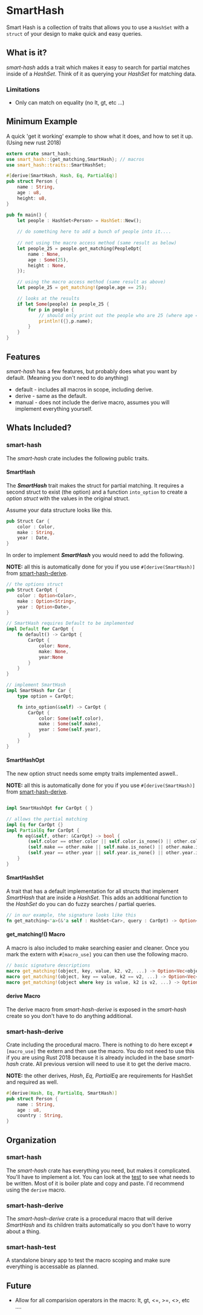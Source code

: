 # SmartHash
Smart Hash is a collection of traits that allows you to use a `HashSet` with a `struct` of your design to make quick and easy queries.

## What is it?

_smart-hash_ adds a trait which makes it easy to search for partial matches inside of a _HashSet_. Think of it as querying your _HashSet_ for matching data.

### Limitations

- Only can match on equality (no lt, gt, etc ...)

## Minimum Example

A quick 'get it working' example to show what it does, and how to set it up. (Using new rust 2018)

```rust
extern crate smart_hash;
use smart_hash::{get_matching,SmartHash}; // macros
use smart_hash::traits::SmartHashSet;

#[derive(SmartHash, Hash, Eq, PartialEq)]
pub struct Person {
    name : String,
    age : u8,
    height: u8,
}

pub fn main() {
    let people : HashSet<Person> = HashSet::New();
    
    // do something here to add a bunch of people into it....
    
    // not using the macro access method (same result as below)
    let people_25 = people.get_matching(PeopleOpt{
        name : None,
        age : Some(25),
        height : None,
    });

    // using the macro access method (same result as above)
    let people_25 = get_matching!(people,age == 25);

    // looks at the results
    if let Some(people) in people_25 {
        for p in people {
            // should only print out the people who are 25 (where age == 25)
            println!({},p.name);
        }
    }
}
```

## Features

_smart-hash_ has a few features, but probably does what you want by default. (Meaning you don't need to do anything)

- default - includes all macros in scope, including derive.
- derive - same as the default.
- manual - does not include the derive macro, assumes you will implement everything yourself.

## Whats Included?

### smart-hash

The _smart-hash_ crate includes the following public traits.

#### SmartHash

The ***SmartHash*** trait makes the struct for partial matching. It requires a second struct to exist (the option) and a function `into_option` to create a _option struct_ with the values in the original struct.

Assume your data structure looks like this.

```rust
pub Struct Car {
    color : Color,
    make : String,
    year : Date,
}
```

In order to implement ***SmartHash*** you would need to add the following. 

**NOTE:** all this is automatically done for you if you use `#[derive(SmartHash)]` from [smart-hash-derive](#smart-hash-derive).

```rust
// the options struct
pub Struct CarOpt {
    color : Option<Color>,
    make : Option<String>,
    year : Option<Date>,
}

// SmartHash requires Default to be implemented
impl Default for CarOpt {
    fn default() -> CarOpt {
        CarOpt { 
            color: None, 
            make: None, 
            year:None 
        }
    }
}

// implement SmartHash
impl SmartHash for Car {
    type option = CarOpt;

    fn into_option(&self) -> CarOpt {
        CarOpt {
            color: Some(self.color),
            make : Some(self.make),
            year : Some(self.year),
        }
    }
}
```

#### SmartHashOpt

The new option struct needs some empty traits implemented aswell..

**NOTE:** all this is automatically done for you if you use `#[derive(SmartHash)]` from [smart-hash-derive](#smart-hash-derive).

```rust

impl SmartHashOpt for CarOpt { }

// allows the partial matching
impl Eq for CarOpt {}
impl PartialEq for CarOpt {
    fn eq(&self, other: &CarOpt) -> bool {
        (self.color == other.color || self.color.is_none() || other.color.is_none()) &&
        (self.make == other.make || self.make.is_none() || other.make.is_none()) &&
        (self.year == other.year || self.year.is_none() || other.year.is_none())
    }
}

```

#### SmartHashSet

A trait that has a default implementation for all structs that implement _SmartHash_ that are inside a _HashSet_. This adds an additional function to the _HashSet_ do you can do fuzzy searches / partial queries.

```rust
// in our example, the signature looks like this
fn get_matching<'a>(&'a self : HashSet<Car>, query : CarOpt) -> Option<Vec<&'a Car>>
```

#### get_matching!() Macro

A macro is also included to make searching easier and cleaner. Once you mark the extern with `#[macro_use]` you can then use the following macro.

```rust
// basic signature descriptions
macro get_matching!(object, key, value, k2, v2, ...) -> Option<Vec<object_member>>;
macro get_matching!(object, key == value, k2 == v2, ...) -> Option<Vec<object_member>>;
macro get_matching!(object where key is value, k2 is v2, ...) -> Option<Vec<object_member>>;
```

#### derive Macro

The derive macro from _smart-hash-derive_ is exposed in the _smart-hash_ create so you don't have to do anything additional.

### smart-hash-derive

Crate including the procedural macro. There is nothing to do here except `#[macro_use]` the extern and then use the macro. You do not need to use this if you are using Rust 2018 because it is already included in the base _smart-hash_ crate. All previous version will need to use it to get the derive macro.

**NOTE:** the other derives, _Hash_, _Eq_, _PartialEq_ are requirements for HashSet and required as well.

```rust
#[derive(Hash, Eq, PartialEq, SmartHash)]
pub struct Person {
    name : String,
    age : u8,
    country : String,
}
```

## Organization

### smart-hash

The _smart-hash_ crate has everything you need, but makes it complicated. You'll have to implement a lot. You can look at the [test](smart-hash/tests/basic.rs) to see what needs to be written. Most of it is boiler plate and copy and paste. I'd recommend using the `derive` macro.

### smart-hash-derive

The _smart-hash-derive_ crate is a procedural macro that will derive _SmartHash_ and its children traits automatically so you don't have to worry about a thing.

### smart-hash-test

A standalone binary app to test the macro scoping and make sure everything is accessable as planned.

## Future

- Allow for all comparision operators in the macro: lt, gt, <=, >=, <>, etc ....

